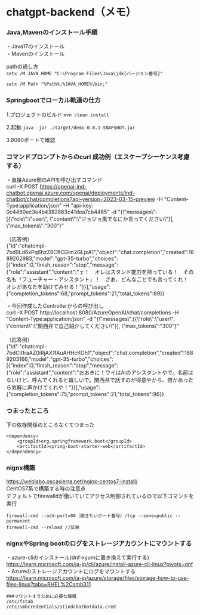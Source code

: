 # chatgpt-backend（メモ）

### Java,Mavenのインストール手順
・Java17のインストール<br>
・Mavenのインストール<br>

pathの通し方<br>
```setx /M JAVA_HOME "C:\Program Files\Java\jdk{バージョン番号}"```

```setx /M Path "%Path%;%JAVA_HOME%\bin;" ```

### Springbootでローカル軌道の仕方
1.プロジェクトのビルド
```mvn clean install```

2.起動
```java -jar ./target/demo-0.0.1-SNAPSHOT.jar```

3.8080ポートで確認

### コマンドプロンプトからのcurl 成功例（エスケープシーケンス考慮する）
・直接Azure側のAPIを呼び出すコマンド<br>
curl -X POST https://openai-ind-chatbot.openai.azure.com/openai/deployments/ind-chatbot/chat/completions?api-version=2023-03-15-preview -H "Content-Type:application/json" -H "api-key: 0c4460ec3e4b4382863c41dea7cb4485" -d "{\\"messages\\":[{\\"role\\":\\"user\\", \\"content\\":\\"ジョジョ風でなにか言ってください\\"}], \\"max_tokens\\":"300"}"
<br><br>
（応答例）<br>
{"id":"chatcmpl-7bd9Ld6xPq6hzZ8CflCGim2GLjxA1","object":"chat.completion","created":1689202983,"model":"gpt-35-turbo","choices":[{"index":0,"finish_reason":"stop","message":{"role":"assistant","content":"ェ！　オレはスタンド能力を持っている！　その名も「フューチャー・アシスタント」！　さあ、どんなことでも言ってくれ！　オレがあなたを助けてみせる！"}}],"usage":{"completion_tokens":68,"prompt_tokens":21,"total_tokens":89}}

・今回作成したControllerからの呼び出し<br>
curl -X POST http://localhost:8080/AzureOpenAI/chat/completions -H "Content-Type:application/json" -d "{\\"messages\\":[{\\"role\\":\\"user\\", \\"content\\":\\"関西弁で自己紹介してください\\"}], \\"max_tokens\\":"300"}"
<br><br>
（応答例）<br>
{"id":"chatcmpl-7bdCIl1raAZ0iRjAX1fAuAHHcKOh1","object":"chat.completion","created":1689203166,"model":"gpt-35-turbo","choices":[{"index":0,"finish_reason":"stop","message":{"role":"assistant","content":"おおきに！ワイはAIのアシスタントやで。名前はないけど、呼んでくれると嬉しいで。関西弁で話すのが得意やから、何かあったら気軽に声かけてくれや！"}}],"usage":{"completion_tokens":75,"prompt_tokens":21,"total_tokens":96}}

### つまったところ
下の依存関係のところなくてつまった
```
<dependency>
	<groupId>org.springframework.boot</groupId>
	<artifactId>spring-boot-starter-web</artifactId>
</dependency>
```

### nignx構築
https://weblabo.oscasierra.net/nginx-centos7-install/
<br>
CentOS7系で構築する時の注意点<br>
デフォルトでfirewalldが働いていてアクセス制御されているので以下コマンドを実行<br>
```
firewall-cmd --add-port=80（開きたいポート番号）/tcp --zone=public --permanent
firewall-cmd --reload //反映
```
### nignxやSpring bootのログをストレージアカウントにマウントする
・azure-cliのインストール(dnf→yumに置き換えて実行する)<br>
https://learn.microsoft.com/ja-jp/cli/azure/install-azure-cli-linux?pivots=dnf<br>
・Azureのストレージアカウントにログをマウントする<br>
https://learn.microsoft.com/ja-jp/azure/storage/files/storage-how-to-use-files-linux?tabs=RHEL%2Csmb311
```
###マウントすうために必要な情報
/etc/fstab
/etc/smbcredentials/stindchatbotdata.cred
```
